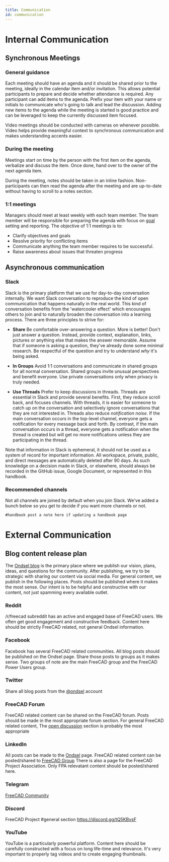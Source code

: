 ```yaml
---
title: Communication
id: communication
---
```


# Internal Communication

## Synchronous Meetings

### General guidance

Each meeting should have an agenda and it should be shared prior to the meeting, ideally in the calendar item and/or invitation. This allows potential participants to prepare and decide whether attendance is required. Any participant can add items to the agenda. Prefix your item with your name or initials to communicate who's going to talk and lead the discussion. Adding new items to the agenda while the meeting is started is good practice and can be leveraged to keep the currently discussed item focused.

Video meetings should be conducted with cameras on whenever possible.  Video helps provide meaningful context to synchronous communication and makes understanding accents easier.

### During the meeting

Meetings start on time by the person with the first item on the agenda, verbalize and discuss the item. Once done, hand over to the owner of the next agenda item.

During the meeting, notes should be taken in an inline fashion. Non-participants can then read the agenda after the meeting and are up-to-date without having to scroll to a notes section.

### 1:1 meetings

Managers should meet at least weekly with each team member.  The team member will be responsible for preparing the agenda with focus on [goal](https://en.wikipedia.org/wiki/SMART_criteria) setting and reporting.  The objective of 1:1 meetings is to:

- Clarify objectives and goals
- Resolve priority for conflicting items
- Communicate anything the team member requires to be successful.
- Raise awareness about issues that threaten progress

## Asynchronous communication

### Slack

Slack is the primary platform that we use for day-to-day conversation internally. We want Slack conversation to reproduce the kind of open communication that happens naturally in the real world. This kind of conversation benefits from the 'watercooler effect' which encourages others to join and to naturally broaden the conversation into a learning process.  There are three principles to strive for:

- **Share**  Be comfortable over-answering a question. More is better!  Don't just
  answer a question.  Instead, provide context, explanation, links, pictures or anything else that makes the answer memorable.  Assume that if someone is asking a question, they've already done some minimal research. Be respectful of the question and try to understand _why_ it's being asked.
  
- **In Groups**  Avoid 1:1 conversations and communicate in shared groups for all
  normal conversation.  Shared groups invite unusual perspectives and benefit everyone. Use private conversations only when privacy is truly needed.

- **Use Threads** Prefer to keep discussions in threads. Threads are essential in Slack and provide several benefits.  First, they reduce scroll back, and focuses channels.  With threads, it is easier for someone to catch up on the conversation and selectively ignore conversations that they are not interested in.  Threads also reduce _notification noise_.  If the main conversation occurs in the top-level channel, everyone gets a notification for every message back and forth. By contrast, if the main conversation occurs in a thread, everyone gets a notification when the thread is created but will get no more notifications unless they are participating in the thread.



Note that information in Slack is ephemeral, it should not be used as a system of record for important information.  All workspace, private, public, and direct messages are automatically deleted after 90 days. As such knowledge on a decision made in Slack, or elsewhere, should always be recorded in the GitHub issue, Google Document, or represented in this handbook.

### Recommended channels

Not all channels are joined by default when you join Slack. We've added a bunch below so you get to decide if you want more channels or not.

    #handbook post a note here if updating a handbook page


# External Communication

## Blog content release plan

The [Ondsel blog](/blog) is the primary place where we publish our vision, plans, ideas, and questions for the community.  After publishing, we try to be strategic with sharing our content via social media.  For general content, we publish in the following places.  Posts should be published where it makes the most sense.  Our intent is to be helpful and constructive with our content, not just spamming every available outlet.

### Reddit
 /r/freecad subreddit has an active and engaged base of FreeCAD users.  We often get good engagement and constructive feedback.  Content here should be strictly FreeCAD related, not general Ondsel information.

### Facebook

Facebook has several FreeCAD related communities.  All blog posts should be published on the Ondsel page.  Share those posts to groups as it makes sense.  Two groups of note are the main FreeCAD group and the FreeCAD Power Users group.


### Twitter

Share all blog posts from the [@ondsel](https://twitter.com/ondsel) account

### FreeCAD Forum

FreeCAD related content can be shared on the FreeCAD forum. Posts should be made in the most appropriate forum section.  For general FreeCAD related content, The [open discussion](https://forum.freecad.org/viewforum.php?f=8) section is probably the most appropriate

### LinkedIn
All posts can be made to the [Ondsel](https://www.linkedin.com/company/ondsel/) page.  FreeCAD related content can be posted/shared to [FreeCAD Group](https://www.linkedin.com/groups/4295230/) There is also a page for the FreeCAD Project Association.  Only FPA relevatant content should be posted/shared here.

### Telegram
[FreeCAD Community ](https://t.me/FreeCad_EN)

### Discord
FreeCAD Project #general section
https://discord.gg/tQ5KBvsF

### YouTube
YouTube is a particularly powerful platform. Content here should be carefully constructed with a focus on long life-time and relevance.  It's very important to properly tag videos and to create engaging thumbnails.
